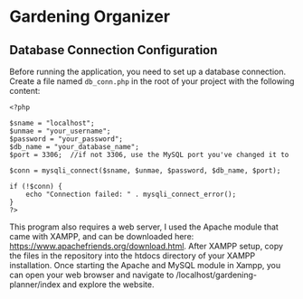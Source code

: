 # Gardening Organizer

## Database Connection Configuration

Before running the application, you need to set up a database connection. Create a file named `db_conn.php` in the root of your project with the following content:
```
<?php

$sname = "localhost";
$unmae = "your_username";
$password = "your_password";
$db_name = "your_database_name";
$port = 3306;  //if not 3306, use the MySQL port you've changed it to

$conn = mysqli_connect($sname, $unmae, $password, $db_name, $port);

if (!$conn) {
    echo "Connection failed: " . mysqli_connect_error();
}
?>
```
This program also requires a web server, I used the Apache module that came with XAMPP, and can be downloaded here: https://www.apachefriends.org/download.html.
After XAMPP setup, copy the files in the repository into the htdocs directory of your XAMPP installation. Once starting the Apache and MySQL module in Xampp, you can open your web browser and navigate to /localhost/gardening-planner/index and explore the website.
